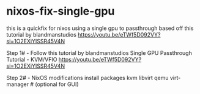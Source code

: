 # nixos-fix-single-gpu
this is a quickfix for nixos using a single gpu to passthrough based off this tutorial by blandmanstudios
https://youtu.be/eTWf5D092VY?si=1O2EXiYISSR45V4N

Step 1# - Follow this tutorial by blandmanstudios
Single GPU Passthrough Tutorial - KVM/VFIO
https://youtu.be/eTWf5D092VY?si=1O2EXiYISSR45V4N

Step 2# - NixOS modifications
install packages
kvm 
libvirt
qemu
virt-manager # (optional for GUI) 

